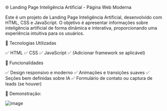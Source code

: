 🌐 Landing Page Inteligência Artificial - Página Web Moderna

Este é um projeto de Landing Page Inteligência Artificial, desenvolvido com HTML, CSS e JavaScript. O objetivo é apresentar informações sobre inteligência artificial de forma dinâmica e interativa, proporcionando uma experiência intuitiva para os usuários.

🚀 Tecnologias Utilizadas

✅ HTML ✅ CSS ✅ JavaScript ✅ (Adicionar framework se aplicável)

🎯 Funcionalidades

✅ Design responsivo e moderno
✅ Animações e transições suaves
✅ Seções bem definidas sobre IA
✅ Formulário de contato ou captura de leads (se houver)

📸 Demonstração:

![image](https://github.com/user-attachments/assets/3cffcfa6-9cb3-4621-8450-c175da14e8aa)
